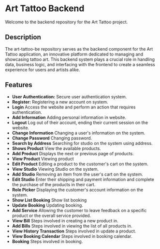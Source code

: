 # Art Tattoo Backend

Welcome to the backend repository for the Art Tattoo project.

## Description

The art-tattoo-be repository serves as the backend component for the Art Tattoo application, an innovative platform dedicated to managing and showcasing tattoo art. This backend system plays a crucial role in handling data, business logic, and interfacing with the frontend to create a seamless experience for users and artists alike.

## Features

- **User Authentication:** Secure user authentication system.
- **Register:** Registering a new account on  system.
- **Login** Access the website and perform an action that requires authentication.
- **Add Information** Adding personal information in website.
- **Logout** Log out of their account, ending their current session on the website.
- **Change Information** Changing a user's information on the system.
- **Change Password** Changing password.
- **Search by Address** Searching for studio on the system using address.
- **Shows Product** View the available products.
- **Add Product** Displays the next or previous page of products.
- **View Product** Viewing product
- **Edit Product** Editing a product to the customer's cart on the system.
- **View Studio** Viewing Studio on the system.
- **Add Studio** Removing an item from the user's cart on the system.
- **Edit Studio** Enter their shipping and payment information and complete the purchase of the products in their cart.
- **Role Picker** Displaying the customer's account information on the system.
- **Show List Booking** Show list booking
- **Update Booking** Updating booking.
- **Add Service** Allowing the customer to leave feedback on a specific product or the overall service provided.
- **View Bill** Steps involved in creating a new product in.
- **Add Bills** Steps involved in viewing the list of all products in.
- **View History Transaction** Steps involved in update a product.
- **View Booking Calendar** Steps involved in booking calendar.
- **Booking** Steps involved in booking.